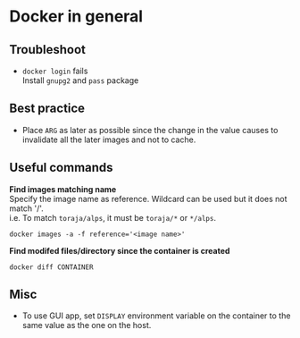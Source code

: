 # Docker in general

## Troubleshoot
- `docker login` fails  
  Install `gnupg2` and `pass` package

## Best practice
- Place `ARG` as later as possible since the change in the value causes to
  invalidate all the later images and not to cache.

## Useful commands
**Find images matching name**  
Specify the image name as reference. Wildcard can be used but it does not match '/'.  
i.e. To match `toraja/alps`, it must be `toraja/*` or `*/alps`.  
```
docker images -a -f reference='<image name>'
```

**Find modifed files/directory since the container is created**
```
docker diff CONTAINER
```

## Misc
- To use GUI app, set `DISPLAY` environment variable on the container to the
  same value as the one on the host.
